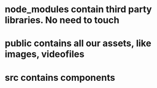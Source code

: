 # node_modules contain third party libraries. No need to touch

# public contains all our assets, like images, videofiles

# src contains components